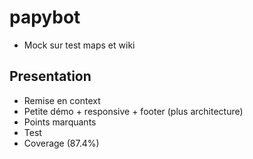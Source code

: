 # papybot

- Mock sur test maps et wiki

## Presentation

- Remise en context
- Petite démo + responsive + footer (plus architecture)
- Points marquants
- Test
- Coverage (87.4%)
